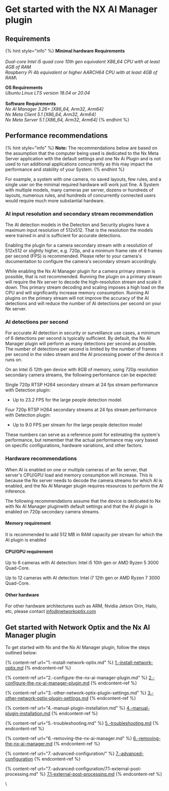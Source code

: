 # Get started with the NX AI Manager plugin

## Requirements

{% hint style="info" %}
**Minimal hardware Requirements**\
\
_Dual-core Intel i5 quad core 10th gen equivalent X86\_64 CPU with at least 4GB of RAM_\
_Raspberry Pi 4b equivalent or higher AARCH64 CPU with at least 4GB of RAM_\


**OS Requirements**\
_Ubuntu Linux LTS version 18.04 or 20.04_\
\
**Software Requirements**\
_Nx AI Manager 3.26+                                \[X86\_64, Arm32, Arm64]_\
_Nx Meta Client 5.1                                      \[X86\_64, Arm32, Arm64]_\
_Nx Meta Server 5.1                                      \[X86\_64, Arm32, Arm64]_
{% endhint %}

## Performance recommendations

{% hint style="info" %}
**Note:** The recommendations below are based on the assumption that the computer being used is dedicated to the Nx Meta Server application with the default settings and one Nx Ai Plugin and is not used to run additional applications concurrently as this may impact the performance and stability of your System.
{% endhint %}

For example, a system with one camera, no saved layouts, few rules, and a single user on the minimal required hardware will work just fine. A System with multiple models, many cameras per server, dozens or hundreds of layouts, numerous rules, and hundreds of concurrently connected users would require much more substantial hardware.

### AI input resolution and secondary stream recommendation

The AI detection models in the Detection and Security plugins have a maximum input resolution of 512x512. That is the resolution the models were trained in and is sufficient for accurate detections.&#x20;

Enabling the plugin for a camera secondary stream with a resolution of 512x512 or slightly higher, e.g. 720p, and a minimum frame rate of 6 frames per second (FPS) is recommended. Please refer to your camera's documentation to configure the camera's secondary stream accordingly.

While enabling the Nx AI Manager plugin for a camera primary stream is possible, that is not recommended. Running the plugin on a primary stream will require the Nx server to decode the high-resolution stream and scale it down. This primary stream decoding and scaling imposes a high load on the CPU and will significantly increase memory consumption. Running AI plugins on the primary stream will not improve the accuracy of the AI detections and will reduce the number of AI detections per second on your Nx server.

### AI detections per second

For accurate AI detection in security or surveillance use cases, a minimum of 6 detections per second is typically sufficient. By default, the Nx AI Manager plugin will perform as many detections per second as possible. The number of detections per second is limited by the number of frames per second in the video stream and the AI processing power of the device it runs on.

On an Intel i5 12th gen device with 8GB of memory, using 720p resolution secondary camera streams, the following performance can be expected:

Single 720p RTSP H264 secondary stream at 24 fps stream performance with Detection plugin:

* Up to 23.2 FPS for the large people detection model.

Four 720p RTSP H264 secondary streams at 24 fps stream performance with Detection plugin:

* Up to 9.0 FPS per stream for the large people detection model

These numbers can serve as a reference point for estimating the system's performance, but remember that the actual performance may vary based on specific configurations, hardware variations, and other factors.

### Hardware recommendations

When AI is enabled on one or multiple cameras of an Nx server, that server's CPU/GPU load and memory consumption will increase. This is because the Nx server needs to decode the camera streams for which AI is enabled, and the Nx AI Manager plugin requires resources to perform the AI inference.&#x20;

The following recommendations assume that the device is dedicated to Nx with Nx AI Manager pluginwith default settings and that the AI plugin is enabled on 720p secondary camera streams.

#### Memory requirement

It is recommended to add 512 MB in RAM capacity per stream for which the AI plugin is enabled

#### CPU/GPU requirement

Up to 6 cameras with AI detection: Intel i5 10th gen or AMD Ryzen 5 3000 Quad-Core.

Up to 12 cameras with AI detection: Intel i7 12th gen or AMD Ryzen 7 3000 Quad-Core.

#### Other hardware

For other hardware architectures such as ARM, Nvidia Jetson Orin, Hailo, etc, please contact info@networkoptix.com

## Get started with Network Optix and the Nx AI Manager plugin

To get started with Nx and the Nx AI Manager plugin, follow the steps outlined below:&#x20;

{% content-ref url="1.-install-network-optix.md" %}
[1.-install-network-optix.md](1.-install-network-optix.md)
{% endcontent-ref %}

{% content-ref url="2.-configure-the-nx-ai-manager-plugin.md" %}
[2.-configure-the-nx-ai-manager-plugin.md](2.-configure-the-nx-ai-manager-plugin.md)
{% endcontent-ref %}

{% content-ref url="3.-other-network-optix-plugin-settings.md" %}
[3.-other-network-optix-plugin-settings.md](3.-other-network-optix-plugin-settings.md)
{% endcontent-ref %}

{% content-ref url="4.-manual-plugin-installation.md" %}
[4.-manual-plugin-installation.md](4.-manual-plugin-installation.md)
{% endcontent-ref %}

{% content-ref url="5.-troubleshooting.md" %}
[5.-troubleshooting.md](5.-troubleshooting.md)
{% endcontent-ref %}

{% content-ref url="6.-removing-the-nx-ai-manager.md" %}
[6.-removing-the-nx-ai-manager.md](6.-removing-the-nx-ai-manager.md)
{% endcontent-ref %}

{% content-ref url="7.-advanced-configuration/" %}
[7.-advanced-configuration](7.-advanced-configuration/)
{% endcontent-ref %}

{% content-ref url="7.-advanced-configuration/7.1-external-post-processing.md" %}
[7.1-external-post-processing.md](7.-advanced-configuration/7.1-external-post-processing.md)
{% endcontent-ref %}

\


